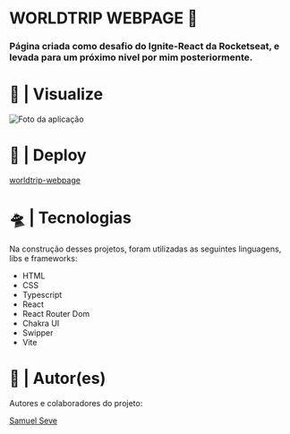   <h1>WORLDTRIP WEBPAGE 🖖</h1>
  <h3>
    Página criada como desafio do Ignite-React da Rocketseat, e levada para um próximo nivel por mim posteriormente.
  </h3>

  <h1>🔎 | Visualize</h1>
  <img src="https://i.imgur.com/XUyLf8W.png" alt="Foto da aplicação" />

  <h1>👾 | Deploy</h1>
  <a href="https://worldtrip-webpage.netlify.app/">worldtrip-webpage</a>

  <h1>🛸 | Tecnologias</h1>
  <p>
    Na construção desses projetos, foram utilizadas as seguintes linguagens,
    libs e frameworks:
  </p>
  <ul>
    <li>HTML</li>
    <li>CSS</li>
    <li>Typescript</li>
    <li>React</li>
    <li>React Router Dom</li>
    <li>Chakra UI</li>
    <li>Swipper</li>
    <li>Vite</li>
  </ul>

  <h1>👥 | Autor(es)</h1>
  <p>Autores e colaboradores do projeto:</p>
  <a href="https://github.com/nihilboy1">Samuel Seve</a>
